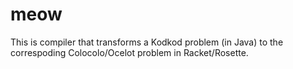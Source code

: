 # meow
This is compiler that transforms a Kodkod problem (in Java) to the correspoding Colocolo/Ocelot
problem in Racket/Rosette.
